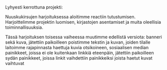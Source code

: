 Lyhyesti kerrottuna projekti:

Nuuskukirsujen harjoituksessa aloitimme reactiin tutustumisen.
Harjoittelimme projektin luomisen, kirjastojen asentamiset ja muita oleellisia 
toiminnallisuuksia.

Tässä harjoituksen toisessa vaiheessa muutimme edellistä versiota:
banneri sekä kuva, jätettiin paikoilleen
poistimme tekstin ja kuvan, joiden tilalle laitoimme
rajapinnasta haettuja kuvia otsikoineen,
sosiaalisen median painikkeet, joissa ei ole kuitenkaan linkkiä eteenpäin, jätettiin paikoilleen
sydän painikkeet, joissa linkit vaihdettiin painikkeiksi joista haetut kuvat vaihtuvat

